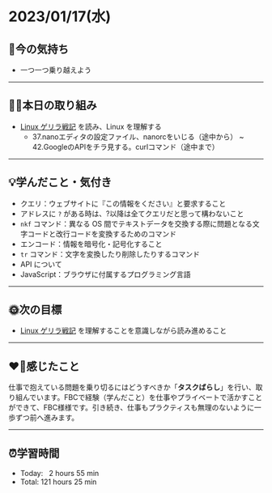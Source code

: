 # 2023/01/17(水)
## 🕺今の気持ち
- 一つ一つ乗り越えよう

---


## ✍🏻本日の取り組み
- [Linux ゲリラ戦記](https://web.archive.org/web/20210413184001/http://www.garunimo.com/program/linux/) を読み、Linux を理解する
  - 37.nanoエディタの設定ファイル、nanorcをいじる（途中から） ~ 42.GoogleのAPIをチラ見する。curlコマンド（途中まで）

---


## 💡学んだこと・気付き
- クエリ：ウェブサイトに『この情報をください』と要求すること
- アドレスに `?` がある時は、?以降は全てクエリだと思って構わないこと
- `nkf` コマンド：異なる OS 間でテキストデータを交換する際に問題となる文字コードと改行コードを変換するためのコマンド
- エンコード：情報を暗号化・記号化すること
- `tr` コマンド：文字を変換したり削除したりするコマンド
- API について
- JavaScript：ブラウザに付属するプログラミング言語
---


## 🌞次の目標
- [Linux ゲリラ戦記](https://web.archive.org/web/20210413184001/http://www.garunimo.com/program/linux/) を理解することを意識しながら読み進めること

---


## ❤️‍🔥感じたこと
仕事で抱えている問題を乗り切るにはどうすべきか「**タスクばらし**」を行い、取り組んでいます。FBCで経験（学んだこと）を仕事やプライベートで活かすことができて、FBC様様です。引き続き、仕事もプラクティスも無理のないように一歩ずつ前へ進みます。

---


## ⏰学習時間
- Today:&nbsp;&nbsp; 2 hours 55 min
- Total: 121 hours 25 min
